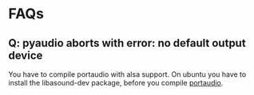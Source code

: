 # FAQs

## Q: pyaudio aborts with error: no default output device
You have to compile portaudio with alsa support. On ubuntu you have to install the libasound-dev package, before you compile [portaudio](http://www.portaudio.com/archives/pa_stable_v190600_20161030.tgz).

